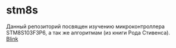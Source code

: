 # stm8s
Данный репозиторий посвящен изучению микроконтроллера STM8S103F3P6, а так же алгоритмам (из книги Рода Стивенса).  
[Blink](https://github.com/DmitryAlehin/stm8s/tree/master/blink "Blink")
